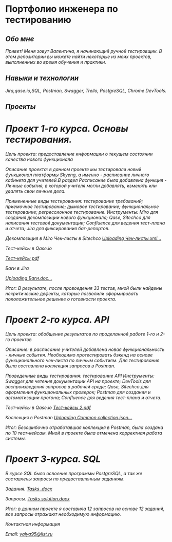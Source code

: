 # Портфолио инженера по тестированию

## <em> Обо мне <em> 

Привет! Меня зовут Валентина, я начинающий ручной тестировщик. 
В этом репозитории вы можете найти некоторые из моих проектов, выполненных во время обучения и практики. 

## <em> Навыки и технологии <em> 

Jira,qase.io,SQL, Postman, Swagger, Trello, 
PostgreSQL, Chrome DevTools.

## <em> Проекты <em> 

# Проект 1-го курса. Основы тестирования.
Цель проекта: предоставление информации о текущем состоянии качества нового функционала
<p> Описание проекта: в данном проекте мы тестировали новый функционал платформы Skyeng, а именно - расписание личного кабинета для учителей.В раздел Расписание была добавлена функция - Личные события, в которой учителя могли добавлять, изменять или удалять свои личные дела. </p>
Примененные виды тестирования:
тестирование требований;
приемочное тестирование;
дымовое тестирование;
функциональное тестирование;
регрессионное тестирование.
Инструменты:
Miro для создания декомпозиции нового функционала;
Qase, Sitechco для написания тестовой документации;
Confluence для ведения тест-плана и отчета;
Jira для фиксирования баг-репортов.

Декомпозиция в Miro
[
](https://miro.com/app/board/uXjVMJOVeTk=/?share_link_id=847767555081)
Чек-листы в Sitechco
[Uploading Чек-листы.xml…]() 



Тест-кейсы в Qase.io

[Тест-кейсы.pdf](https://github.com/Valya-Kapl/NewPortfolio/files/13069746/-.pdf)

Баги в Jira

[Uploading Баги.doc…]()

Итог: В результате, после провоедения 33 тестов, мной были найдены некритические дефекты, которые позволили сформировать пололожительное решение о готовности проекта.

# Проект 2-го курса. API

Цель проекта: обобщение результатов по проделанной работе 1-го и 2-го проектов
<p> Описание: в расписание учителей добавлена новая функциональность - личные события. Необходимо протестировать бэкенд на основе функционального чек-листа по личным событиям. Для тестирования была составлена коллекция запросов в Postman.</p>
Проведенные виды тестирования: тестирование API
Инструменты:
Swagger для четения документации API на проекте;
DevTools для воспроизведения запросов в рабочей среде;
Qase, Sitechco для оформления функциональных проверок;
Postman для создания и автоматизации прогона;
Confluence для ведения тест-плана и отчета.

Тест-кейсы в Qase.io [Тест-кейсы 2.pdf](https://github.com/Valya-Kapl/NewPortfolio/files/13069961/-.2.pdf)

Коллекция в Postman [Uploading Common collection.json…]()

Итог: Безошибочно отработавшая коллекция в Postman, была создана по 10 тест-кейсам. Мной в проекте была отмечена корректная работа системы.

# Проект 3-курса. SQL
В курсе SQL было освоение программы PostgreSQL, а так же составлены запросы по предоставленным заданиям.

Задания. [Tasks .docx](https://github.com/Valya-Kapl/NewPortfolio/files/13069986/Tasks.docx)

Запросы. [Tasks solution.docx](https://github.com/Valya-Kapl/NewPortfolio/files/13069989/Tasks.solution.docx)

Итог: в данном проекте я составила 12 запросов на основе 12 заданий, все запросы отражают необходимую информацию.



Контактная информация

Email: valya95@list.ru

